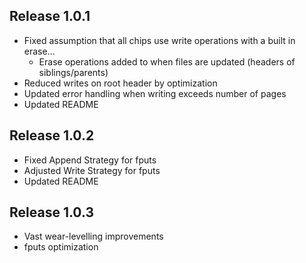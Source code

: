 ## Release 1.0.1

- Fixed assumption that all chips use write operations with a built in erase...
    - Erase operations added to when files are updated (headers of siblings/parents)
- Reduced writes on root header by optimization
- Updated error handling when writing exceeds number of pages
- Updated README

## Release 1.0.2
- Fixed Append Strategy for fputs
- Adjusted Write Strategy for fputs
- Updated README

## Release 1.0.3
- Vast wear-levelling improvements
- fputs optimization